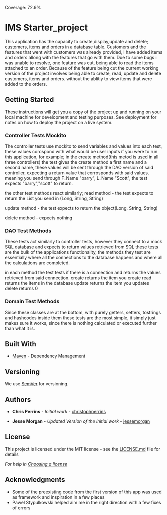 Coverage: 72.9%
# IMS Starter_project

This application has the capacity to create,display,update and delete; customers, items and orders in a database table.
Customers and the features that went with customers was already provided, I have added items and orders allong with the features that go with them.
Due to some bugs i was unable to resolve, one feature was cut, being able to read the items attached to an order.
Because of the feature being cut the current working version of the project involves being able to create, read, update and delete customers, items and orders. without the ablitiy to view items that were added to the orders.

## Getting Started

These instructions will get you a copy of the project up and running on your local machine for development and testing purposes. See deployment for notes on how to deploy the project on a live system.

### Controller Tests Mockito

The controller tests use mockito to send variables and values into each test, these values corospond with what would be user inputs if you were to run this application, for example;
in the create method(this metod is used in all three controllers) the test gives the create method a first name and a second name, these values will be sent through the DAO version of said controller, expecting a return value that corrosponds with said values. meaning you send through F_Name "barry", L_Name "Scott", the test expects "barry","scott" to return.

the other test methods react similarly;
read method - the test expects to return the List you send in (Long, String, String)

update method - the test expects to return the object(Long, String, String) 

delete method - expects nothing

### DAO Test Methods
These tests act similarly to controller tests, however they connect to a mock SQL database and expects to return values retrieved from SQL
these tests are the bulk of the applications functionality,
the methods they test are essentially where all the connections to the database happens and where all the calculations are completed.

in each method the test tests if there is a connection and returns the values retrieved from said connection.
create returns the item you create
read returns the items in the database
update returns the item you updates
delete returns 0

### Domain Test Methods
Since these classes are at the bottom, with purely getters, setters, tostrings and hashcodes inside them these tests are the most simple, it simply just makes sure it works, since there is nothing calculated or executed further than what it is. 

## Built With

* [Maven](https://maven.apache.org/) - Dependency Management

## Versioning

We use [SemVer](http://semver.org/) for versioning.

## Authors

* **Chris Perrins** - *Initial work* - [christophperrins](https://github.com/christophperrins)

* **Jesse Morgan** - *Updated Version of the Initial work* - [jessemorgan](https://github.com/JMorgan-git/IMS-Project) 

## License

This project is licensed under the MIT license - see the [LICENSE.md](LICENSE.md) file for details 

*For help in [Choosing a license](https://choosealicense.com/)*

## Acknowledgments

* Some of the preexisting code from the first version of this app was used as framework and inspiration in a few places
* Pawel Stypulkowski helped aim me in the right direction with a few fixes of errors
